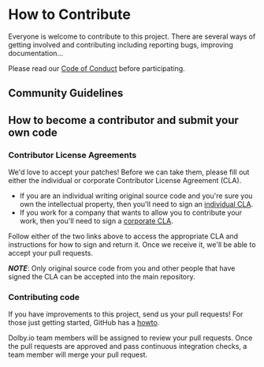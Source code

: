 # How to Contribute

Everyone is welcome to contribute to this project. There are several ways of getting involved and contributing including reporting bugs, improving documentation... 

Please read our [Code of Conduct](https://github.com/dolbyio-samples/.github/blob/main/CODE_OF_CONDUCT.md) before participating.

## Community Guidelines

## How to become a contributor and submit your own code

### Contributor License Agreements

We'd love to accept your patches! Before we can take them, please fill out either the individual or corporate Contributor License Agreement (CLA).

* If you are an individual writing original source code and you're sure you own the intellectual property, then you'll need to sign an [individual CLA](https://contribute.dolby.io/individual.html).
* If you work for a company that wants to allow you to contribute your work, then you'll need to sign a [corporate CLA](https://contribute.dolby.io/company.html).

Follow either of the two links above to access the appropriate CLA and instructions for how to sign and return it. Once we receive it, we'll be able to accept your pull requests.

***NOTE***: Only original source code from you and other people that have signed the CLA can be accepted into the main repository.

### Contributing code

If you have improvements to this project, send us your pull requests! For those
just getting started, GitHub has a [howto](https://help.github.com/articles/using-pull-requests/).

Dolby.io team members will be assigned to review your pull requests. Once the pull requests are approved and pass continuous integration checks, a team member will merge your pull request.
